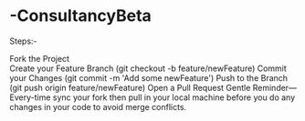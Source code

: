 # -ConsultancyBeta

Steps:-

Fork the Project                                         
Create your Feature Branch (git checkout -b feature/newFeature)
Commit your Changes (git commit -m 'Add some newFeature')
Push to the Branch (git push origin feature/newFeature)
Open a Pull Request
Gentle Reminder—
Every-time sync your fork then pull in your local machine before you do any changes in your code to avoid merge conflicts.